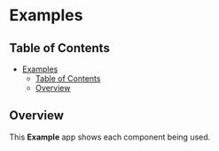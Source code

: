 # Examples

## Table of Contents

- [Examples](#examples)
  - [Table of Contents](#table-of-contents)
  - [Overview](#overview)

## Overview

This **Example** app shows each component being used.
